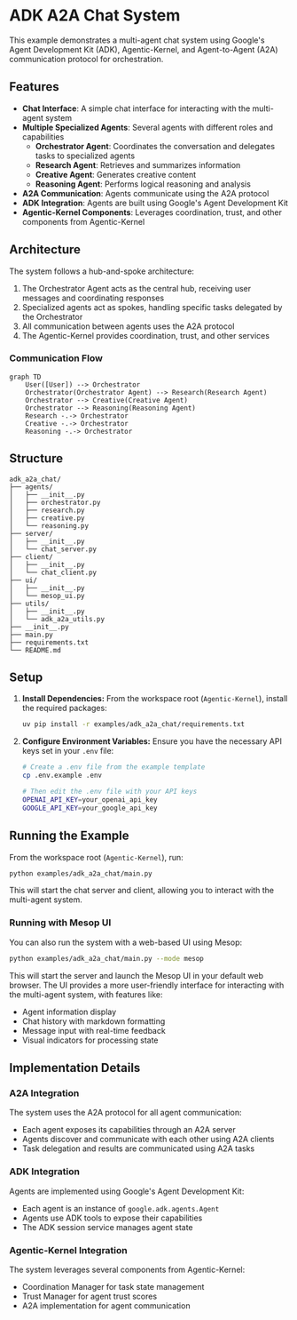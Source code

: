 # ADK A2A Chat System

This example demonstrates a multi-agent chat system using Google's Agent Development Kit (ADK), Agentic-Kernel, and
Agent-to-Agent (A2A) communication protocol for orchestration.

## Features

- **Chat Interface**: A simple chat interface for interacting with the multi-agent system
- **Multiple Specialized Agents**: Several agents with different roles and capabilities
    - **Orchestrator Agent**: Coordinates the conversation and delegates tasks to specialized agents
    - **Research Agent**: Retrieves and summarizes information
    - **Creative Agent**: Generates creative content
    - **Reasoning Agent**: Performs logical reasoning and analysis
- **A2A Communication**: Agents communicate using the A2A protocol
- **ADK Integration**: Agents are built using Google's Agent Development Kit
- **Agentic-Kernel Components**: Leverages coordination, trust, and other components from Agentic-Kernel

## Architecture

The system follows a hub-and-spoke architecture:

1. The Orchestrator Agent acts as the central hub, receiving user messages and coordinating responses
2. Specialized agents act as spokes, handling specific tasks delegated by the Orchestrator
3. All communication between agents uses the A2A protocol
4. The Agentic-Kernel provides coordination, trust, and other services

### Communication Flow

```mermaid
graph TD
    User([User]) --> Orchestrator
    Orchestrator(Orchestrator Agent) --> Research(Research Agent)
    Orchestrator --> Creative(Creative Agent)
    Orchestrator --> Reasoning(Reasoning Agent)
    Research -.-> Orchestrator
    Creative -.-> Orchestrator
    Reasoning -.-> Orchestrator
```

## Structure

```
adk_a2a_chat/
├── agents/
│   ├── __init__.py
│   ├── orchestrator.py
│   ├── research.py
│   ├── creative.py
│   └── reasoning.py
├── server/
│   ├── __init__.py
│   └── chat_server.py
├── client/
│   ├── __init__.py
│   └── chat_client.py
├── ui/
│   ├── __init__.py
│   └── mesop_ui.py
├── utils/
│   ├── __init__.py
│   └── adk_a2a_utils.py
├── __init__.py
├── main.py
├── requirements.txt
└── README.md
```

## Setup

1. **Install Dependencies:** From the workspace root (`Agentic-Kernel`), install the required packages:

   ```bash
   uv pip install -r examples/adk_a2a_chat/requirements.txt
   ```

2. **Configure Environment Variables:** Ensure you have the necessary API keys set in your `.env` file:

   ```bash
   # Create a .env file from the example template
   cp .env.example .env
   
   # Then edit the .env file with your API keys
   OPENAI_API_KEY=your_openai_api_key
   GOOGLE_API_KEY=your_google_api_key
   ```

## Running the Example

From the workspace root (`Agentic-Kernel`), run:

```bash
python examples/adk_a2a_chat/main.py
```

This will start the chat server and client, allowing you to interact with the multi-agent system.

### Running with Mesop UI

You can also run the system with a web-based UI using Mesop:

```bash
python examples/adk_a2a_chat/main.py --mode mesop
```

This will start the server and launch the Mesop UI in your default web browser. The UI provides a more user-friendly
interface for interacting with the multi-agent system, with features like:

- Agent information display
- Chat history with markdown formatting
- Message input with real-time feedback
- Visual indicators for processing state

## Implementation Details

### A2A Integration

The system uses the A2A protocol for all agent communication:

- Each agent exposes its capabilities through an A2A server
- Agents discover and communicate with each other using A2A clients
- Task delegation and results are communicated using A2A tasks

### ADK Integration

Agents are implemented using Google's Agent Development Kit:

- Each agent is an instance of `google.adk.agents.Agent`
- Agents use ADK tools to expose their capabilities
- The ADK session service manages agent state

### Agentic-Kernel Integration

The system leverages several components from Agentic-Kernel:

- Coordination Manager for task state management
- Trust Manager for agent trust scores
- A2A implementation for agent communication
